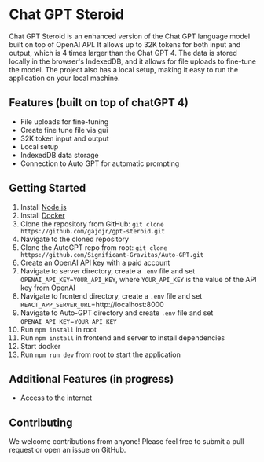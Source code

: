 # Chat GPT Steroid

Chat GPT Steroid is an enhanced version of the Chat GPT language model built on top of OpenAI API. It allows up to 32K tokens for both input and output, which is 4 times larger than the Chat GPT 4. The data is stored locally in the browser's IndexedDB, and it allows for file uploads to fine-tune the model. The project also has a local setup, making it easy to run the application on your local machine.

## Features (built on top of chatGPT 4)

- File uploads for fine-tuning
- Create fine tune file via gui
- 32K token input and output
- Local setup
- IndexedDB data storage
- Connection to Auto GPT for automatic prompting

## Getting Started

1.  Install [Node.js](https://nodejs.org/en/)
2.  Install [Docker](https://www.docker.com/)
3.  Clone the repository from GitHub: `git clone https://github.com/gajojr/gpt-steroid.git`
4.  Navigate to the cloned repository
5.  Clone the AutoGPT repo from root: `git clone https://github.com/Significant-Gravitas/Auto-GPT.git`
6.  Create an OpenAI API key with a paid account
7.  Navigate to server directory, create a `.env` file and set `OPENAI_API_KEY=YOUR_API_KEY`, where `YOUR_API_KEY` is the value of the API key from OpenAI
8.  Navigate to frontend directory, create a `.env` file and set `REACT_APP_SERVER_URL`=http://localhost:8000
9.  Navigate to Auto-GPT directory and create `.env` file and set `OPENAI_API_KEY`=`YOUR_API_KEY`
10. Run `npm install` in root
11. Run `npm install` in frontend and server to install dependencies
12. Start docker
13. Run `npm run dev` from root to start the application

## Additional Features (in progress)

- Access to the internet

## Contributing

We welcome contributions from anyone! Please feel free to submit a pull request or open an issue on GitHub.
